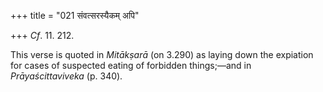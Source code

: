 +++
title = "021 संवत्सरस्यैकम् अपि"

+++
*Cf*. 11. 212.

This verse is quoted in *Mitākṣarā* (on 3.290) as laying down the
expiation for cases of suspected eating of forbidden things;—and in
*Prāyaścittaviveka* (p. 340).


